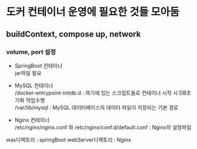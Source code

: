# 도커 컨테이너 운영에 필요한 것들 모아둠
## buildContext, compose up, network
### volume, port 설정
* SpringBoot 컨테이너   
jar파일 필요

* MySQL 컨테이너   
/docker-entrypoint-initdb.d : 여기에 있는 스크립트들로 컨테이너 시작 시 DB초기화 작업수행   
/var/lib/mysql : MySQL 데이터베이스의 데이터 파일이 저장되는 기본 경로

* Nginx 컨테이너   
/etc/nginx/nginx.conf 와 /etc/nginx/conf.d/default.conf : Nginx의 설정파일

was디렉토리 : springBoot
webServer디렉토리 : Nginx
